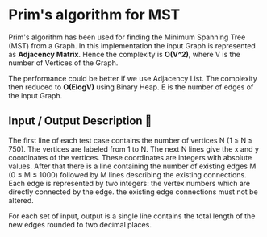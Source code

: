 # Prim's algorithm for MST
Prim's algorithm has been used for finding the Minimum Spanning Tree (MST) from a Graph. In this implementation the input Graph is represented as **Adjacency Matrix**. Hence the complexity is **O(V^2)**, where V is the number of Vertices of the Graph.

The performance could be better if we use Adjacency List. The complexity then reduced to **O(ElogV)** using Binary Heap. E is the number of edges of the input Graph.  

## Input / Output Description 👹

The first line of each test case contains the number of vertices N (1 ≤ N ≤ 750). The vertices are labeled from 1 to N. The next N lines give the x and y coordinates of the vertices. These coordinates are integers with absolute values. After that there is a line containing the number of existing edges M (0 ≤ M ≤ 1000) followed by M lines describing the existing connections. Each edge is represented by two integers: the vertex numbers which are directly connected by the edge. the existing edge connections must not be altered.

For each set of input, output is a single line contains the total length of the new edges rounded to two decimal places.
